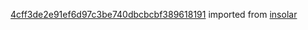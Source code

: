 [4cff3de2e91ef6d97c3be740dbcbcbf389618191](https://github.com/insolar/insolar/commit/4cff3de2e91ef6d97c3be740dbcbcbf389618191) imported from [insolar](https://github.com/insolar/insolar)
